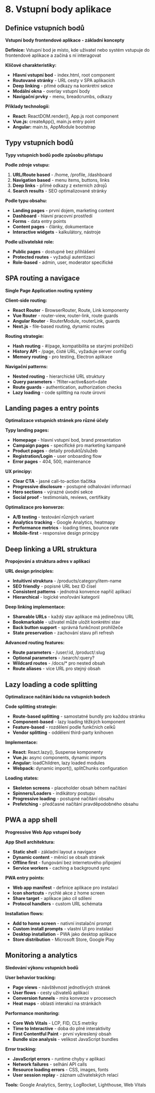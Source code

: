 # 8. Vstupní body aplikace

## Definice vstupních bodů

**Vstupní body frontendové aplikace - základní koncepty**

**Definice:** Vstupní bod je místo, kde uživatel nebo systém vstupuje do frontendové aplikace a začíná s ní interagovat

**Klíčové charakteristiky:**

* **Hlavní vstupní bod** - index.html, root component
* **Routované stránky** - URL cesty v SPA aplikacích  
* **Deep linking** - přímé odkazy na konkrétní sekce
* **Modální okna** - overlay vstupní body
* **Navigační prvky** - menu, breadcrumbs, odkazy

**Příklady technologií:**

* **React:** ReactDOM.render(), App.js root component
* **Vue.js:** createApp(), main.js entry point
* **Angular:** main.ts, AppModule bootstrap

## Typy vstupních bodů

**Typy vstupních bodů podle způsobu přístupu**

**Podle zdroje vstupu:**

1. **URL/Route based** - /home, /profile, /dashboard
2. **Navigation based** - menu items, buttons, links
3. **Deep links** - přímé odkazy z externích zdrojů
4. **Search results** - SEO optimalizované stránky

**Podle typu obsahu:**

* **Landing pages** - první dojem, marketing content
* **Dashboard** - hlavní pracovní prostředí
* **Forms** - data entry points
* **Content pages** - články, dokumentace
* **Interactive widgets** - kalkulátory, nástroje

**Podle uživatelské role:**

* **Public pages** - dostupné bez přihlášení
* **Protected routes** - vyžadují autentizaci
* **Role-based** - admin, user, moderator specifické

## SPA routing a navigace

**Single Page Application routing systémy**

**Client-side routing:**

* **React Router** - BrowserRouter, Route, Link komponenty
* **Vue Router** - router-view, router-link, route guards
* **Angular Router** - RouterModule, routerLink, guards
* **Next.js** - file-based routing, dynamic routes

**Routing strategie:**

* **Hash routing** - #/page, kompatibilita se starými prohlížeči
* **History API** - /page, čisté URL, vyžaduje server config
* **Memory routing** - pro testing, Electron aplikace

**Navigační patterns:**

* **Nested routing** - hierarchické URL struktury
* **Query parameters** - ?filter=active&sort=date
* **Route guards** - authentication, authorization checks
* **Lazy loading** - code splitting na route úrovni

## Landing pages a entry points

**Optimalizace vstupních stránek pro různé účely**

**Typy landing pages:**

* **Homepage** - hlavní vstupní bod, brand presentation
* **Campaign pages** - specifické pro marketing kampaně  
* **Product pages** - detaily produktů/služeb
* **Registration/Login** - user onboarding flow
* **Error pages** - 404, 500, maintenance

**UX principy:**

* **Clear CTA** - jasné call-to-action tlačítka
* **Progressive disclosure** - postupné odhalování informací
* **Hero sections** - výrazné úvodní sekce
* **Social proof** - testimonials, reviews, certifikáty

**Optimalizace pro konverze:**

* **A/B testing** - testování různých variant
* **Analytics tracking** - Google Analytics, heatmapy
* **Performance metrics** - loading times, bounce rate
* **Mobile-first** - responsive design principy

## Deep linking a URL struktura

**Propojování a struktura adres v aplikaci**

**URL design principles:**

* **Intuitivní struktura** - /products/category/item-name
* **SEO friendly** - popisné URL bez ID čísel
* **Consistent patterns** - jednotná konvence napříč aplikací
* **Hierarchical** - logické vnořování kategorií

**Deep linking implementace:**

* **Shareable URLs** - každý stav aplikace má jedinečnou URL
* **Bookmarkable** - uživatel může uložit konkrétní stav
* **Back button support** - správná funkčnost prohlížeče
* **State preservation** - zachování stavu při refresh

**Advanced routing features:**

* **Route parameters** - /user/:id, /product/:slug
* **Optional parameters** - /search/:query?
* **Wildcard routes** - /docs/* pro nested obsah
* **Route aliases** - více URL pro stejný obsah

## Lazy loading a code splitting

**Optimalizace načítání kódu na vstupních bodech**

**Code splitting strategie:**

* **Route-based splitting** - samostatné bundly pro každou stránku
* **Component-based** - lazy loading těžkých komponent
* **Feature-based** - rozdělení podle funkčních celků
* **Vendor splitting** - oddělení third-party knihoven

**Implementace:**

* **React:** React.lazy(), Suspense komponenty
* **Vue.js:** async components, dynamic imports
* **Angular:** loadChildren, lazy loaded modules
* **Webpack:** dynamic import(), splitChunks configuration

**Loading states:**

* **Skeleton screens** - placeholder obsah během načítání
* **Spinners/Loaders** - indikátory postupu
* **Progressive loading** - postupné načítání obsahu
* **Prefetching** - předčasné načítání pravděpodobného obsahu

## PWA a app shell

**Progressive Web App vstupní body**

**App Shell architektura:**

* **Static shell** - základní layout a navigace
* **Dynamic content** - měnící se obsah stránek
* **Offline first** - fungování bez internetového připojení
* **Service workers** - caching a background sync

**PWA entry points:**

* **Web app manifest** - definice aplikace pro instalaci
* **Icon shortcuts** - rychlé akce z home screen
* **Share target** - aplikace jako cíl sdílení
* **Protocol handlers** - custom URL schémata

**Installation flows:**

* **Add to home screen** - nativní instalační prompt
* **Custom install prompts** - vlastní UI pro instalaci
* **Desktop installation** - PWA jako desktop aplikace
* **Store distribution** - Microsoft Store, Google Play

## Monitoring a analytics

**Sledování výkonu vstupních bodů**

**User behavior tracking:**

* **Page views** - návštěvnost jednotlivých stránek
* **User flows** - cesty uživatelů aplikací
* **Conversion funnels** - míra konverze v procesech
* **Heat maps** - oblasti interakcí na stránkách

**Performance monitoring:**

* **Core Web Vitals** - LCP, FID, CLS metriky
* **Time to Interactive** - doba do plné interaktivity
* **First Contentful Paint** - první vykreslený obsah
* **Bundle size analysis** - velikost JavaScript bundles

**Error tracking:**

* **JavaScript errors** - runtime chyby v aplikaci
* **Network failures** - selhání API calls
* **Resource loading errors** - CSS, images, fonts
* **User session replay** - záznam uživatelských relací

**Tools:** Google Analytics, Sentry, LogRocket, Lighthouse, Web Vitals